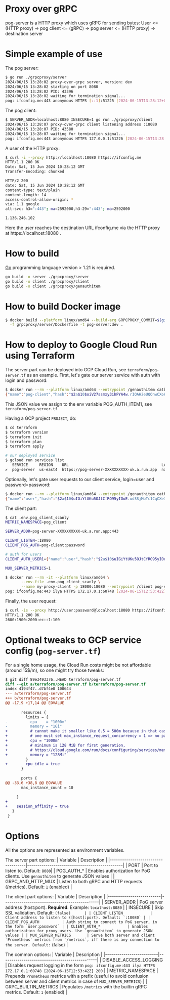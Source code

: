 # Proxy over gRPC

pog-server is a HTTP proxy which uses gRPC for sending bytes:
    User <= (HTTP proxy) => pog client <= (gRPC) => pog server <= (HTTP proxy) => destination server

# Simple example of use

The pog server:
```bash
$ go run ./grpcproxy/server
2024/06/15 13:28:02 proxy-over-grpc server, version: dev
2024/06/15 13:28:02 starting on port 8080
2024/06/15 13:28:02 PID: 43396
2024/06/15 13:28:02 waiting for termination signal...
pog: ifconfig.me:443 anonymous HTTPS [::1]:51225 [2024-06-15T13:28:12+03:00] OK
```

The pog client:
```bash
$ SERVER_ADDR=localhost:8080 INSECURE=1 go run ./grpcproxy/client
2024/06/15 13:28:07 proxy-over-grpc client listening address :18080
2024/06/15 13:28:07 PID: 43580
2024/06/15 13:28:07 waiting for termination signal...
pog: ifconfig.me:443 anonymous HTTPS 127.0.0.1:51226 [2024-06-15T13:28:12+03:00] 200
```

A user of the HTTP proxy:
```bash
$ curl -i --proxy http://localhost:18080 https://ifconfig.me
HTTP/1.1 200 OK
Date: Sat, 15 Jun 2024 10:28:12 GMT
Transfer-Encoding: chunked

HTTP/2 200
date: Sat, 15 Jun 2024 10:28:12 GMT
content-type: text/plain
content-length: 14
access-control-allow-origin: *
via: 1.1 google
alt-svc: h3=":443"; ma=2592000,h3-29=":443"; ma=2592000

1.136.246.102
```

Here the user reaches the destination URL ifconfig.me via the HTTP proxy at https://localhost:18080 .

# How to build

[Go](https://go.dev/) programming language version > 1.21 is required.

```bash
go build -o server ./grpcproxy/server
go build -o client ./grpcproxy/client
go build -o client ./grpcproxy/genauthitem
```

# How to build Docker image

```bash
$ docker build --platform linux/amd64 --build-arg GRPCPROXY_COMMIT=$(git rev-parse --short HEAD) \
  -f grpcproxy/server/Dockerfile -t pog-server:dev .
```

# How to deploy to Google Cloud Run using Terraform

The server part can be deployed into GCP Cloud Run, see `terraform/pog-server.tf` as an example. First, let's gate our server service with auth with login and password:

```bash
$ docker run --rm --platform linux/amd64 --entrypoint /genauthitem catbo.net/pog-server:dev --name pog-client --password password --timeToLive 100000h
{"name":"pog-client","hash":"$2a$10$oiV27ssmxy3ihPYA4w.rIOAH2eUQOnwCXoHL4PKXSZz2goKvL.Nwq","exp_date":"2035-11-12T05:22:05Z"}
```
This JSON value we assign to the env variable POG_AUTH_ITEM1, see `terraform/pog-server.tf`

Having a GCP project `PROJECT`, do:

```bash
$ cd terraform
$ terraform version
$ terraform init
$ terraform plan
$ terraform apply

# our deployed service
$ gcloud run services list
   SERVICE     REGION    URL                                         LAST DEPLOYED BY       LAST DEPLOYED AT
✔  pog-server  us-east4  https://pog-server-XXXXXXXXXX-uk.a.run.app  name@example.com  2024-04-29T21:35:50.461542Z
```

Optionally, let's gate user requests to our client service, login=user and password=password:
```bash
$ docker run --rm --platform linux/amd64 --entrypoint /genauthitem catbo.net/pog-server:dev --name user --password password --timeToLive 100000h
{"name":"user","hash":"$2a$10$uIGiYtUKu5OJtCfRO95yIOoE.udSSjMoTc1CqCXe3iRHpS4DA.b9m","exp_date":"2035-11-12T05:22:55Z"}
```

The client part:
```bash
$ cat .env.pog_client_scanly
METRIC_NAMESPACE=pog_client

SERVER_ADDR=pog-server-XXXXXXXXXX-uk.a.run.app:443

CLIENT_LISTEN=:18080
CLIENT_POG_AUTH=pog-client:password

# auth for users
CLIENT_AUTH_USER1={"name":"user","hash":"$2a$10$uIGiYtUKu5OJtCfRO95yIOoE.udSSjMoTc1CqCXe3iRHpS4DA.b9m","exp_date":"2035-11-12T05:22:55Z"}

MUX_SERVER_METRICS=1

$ docker run --rm -it --platform linux/amd64 \
       --env-file .env.pog_client_scanly \
       --name my-proxy-client -p 18080:18080 --entrypoint /client pog-server:dev
pog: ifconfig.me:443 ilya HTTPS 172.17.0.1:60748 [2024-06-15T12:53:42Z] 200
```

Finally, the user request:
```bash
$ curl -is --proxy http://user:password@localhost:18080 https://ifconfig.me | tee >(head -n1) >(tail -n1) >/dev/null
HTTP/1.1 200 OK
2600:1900:2000:ec::1:100
```

# Optional tweaks to GCP service config (`pog-server.tf`)

For a single home usage, the Cloud Run costs might be not affordable (around 15$/m), so one might try those tweaks:

```diff
$ git diff 89e3493376..HEAD terraform/pog-server.tf
diff --git a/terraform/pog-server.tf b/terraform/pog-server.tf
index 4194f47..d7bf4e0 100644
--- a/terraform/pog-server.tf
+++ b/terraform/pog-server.tf
@@ -17,9 +17,14 @@ EOVALUE
 
       resources {
         limits = {
-          cpu    = "1000m"
-          memory = "1Gi"
+          # cannot make it smaller like 0.5 = 500m because in that case
+          # one must set max_instance_request_concurrency = 1 => no parallel request processing (we have now it equals to 80)
+          cpu = "1000m"
+          # minimum is 128 MiB for first generation,
+          # https://cloud.google.com/run/docs/configuring/services/memory-limits#memory-minimum
+          memory = "128Mi"
         }
+        cpu_idle = true
       }
 
       ports {
@@ -33,6 +38,8 @@ EOVALUE
       max_instance_count = 10
 
     }
+
+    session_affinity = true
   }
 }
```

# Options

All the options are represented as environment variables.

The server part options:
| Variable                           | Description                                   |
|------------------------------------|-----------------------------------------------|
| PORT                     | Port to listen to. Default: `8080`|
| POG_AUTH_*               | Enables authorization for PoG clients. Use `genauthitem` to generate JSON values |
| GRPC_AND_HTTP_MUX        | Listen to both gRPC and HTTP requests (/metrics). Default: `1` (enabled) |

The client part options:
| Variable                 | Description                                   |
|--------------------------|-----------------------------------------------|
| SERVER_ADDR              | PoG server address (host:port). **Required**. Example: `localhost:8080` |
| INSECURE                 | Skip SSL validation. Default: `` (false)      |
| CLIENT_LISTEN            | Client address to listen to ([host]:port). Default: `:18080` |
| CLIENT_POG_AUTH          | Auth string to connect to PoG server, in the form `user:password` |
| CLIENT_AUTH_*            | Enables authorization for proxy users. Use `genauthitem` to generate JSON values |
| MUX_SERVER_METRICS       | Serve both server and client `Prometheus` metrics from `/metrics`, iff there is any connection to the server. Default: `` (false) |

The common options:
| Variable                 | Description                                   |
|--------------------------|-----------------------------------------------|
| DISABLE_ACCESS_LOGGING   | Disables request logging in the form `pog: ifconfig.me:443 ilya HTTPS 172.17.0.1:60748 [2024-06-15T12:53:42Z] 200` |
| METRIC_NAMESPACE         | Prepends `Prometheus` metrics with a prefix (useful to avoid confusion between server and client metrics in case of `MUX_SERVER_METRICS`) |
| GRPC_BUILTIN_METRICS     | Populates `/metrics` with the builtin gRPC metrics. Default: `1` (enabled) |